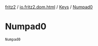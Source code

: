 [fritz2](../../index.md) / [io.fritz2.dom.html](../index.md) / [Keys](index.md) / [Numpad0](./-numpad0.md)

# Numpad0

`Numpad0`